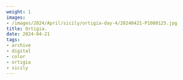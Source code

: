 ```yaml
---
weight: 1
images:
- /images/2024/April/sicily/ortigia-day-4/20240421-P1080125.jpg
title: Ortigia.
date: 2024-04-21
tags:
- archive
- digital
- color
- ortigia
- sicily
---
```



